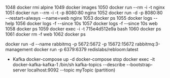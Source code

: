  1048  docker rmi alpine
 1049  docker images
 1050  docker run --rm -i -t nginx
 1051  docker run --rm -i -t -p 8080:80 nginx
 1052  docker run -d -p 8080:80 --restart=always --name=web nginx
 1053  docker ps
 1055  docker logs --help
 1056  docker logs -f --since 10s
 1057  docker logs -f --since 10s web
 1058  docker ps
 1059  docker exec -i -t 715e4d512e9a bash
 1060  docker ps
 1061  docker rm -f web
 1062  docker ps



 docker run -d --name rabbitmq -p 5672:5672 -p 15672:15672 rabbitmq:3-management
 docker run -p 6379:6379 redislabs/rebloom:latest

* Kafka
 docker-compose up -d
 docker-compose stop
 docker exec -it docker-kafka-kafka-1 /bin/sh
 kafka-topics --describe --bootstrap-server localhost:9092 --topic myTopic (partition)




